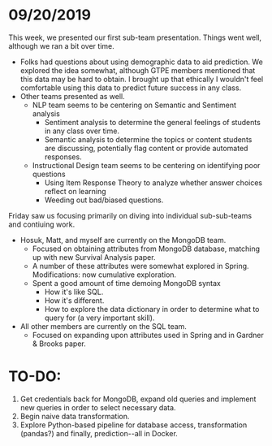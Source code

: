 # 09/20/2019

This week, we presented our first sub-team presentation. Things went well, although we ran a bit over time.
- Folks had questions about using demographic data to aid prediction. We explored the idea somewhat, although GTPE members mentioned that this data may be hard to obtain. I brought up that ethically I wouldn't feel comfortable using this data to predict future success in any class.
- Other teams presented as well.
  - NLP team seems to be centering on Semantic and Sentiment analysis
    - Sentiment analysis to determine the general feelings of students in any class over time.
    - Semantic analysis to determine the topics or content students are discussing, potentially flag content or provide automated responses.
  - Instructional Design team seems to be centering on identifying poor questions
    - Using Item Response Theory to analyze whether answer choices reflect on learning
    - Weeding out bad/biased questions.

Friday saw us focusing primarily on diving into individual sub-sub-teams and contiuing work.
-  Hosuk, Matt, and myself are currently on the MongoDB team.
   - Focused on obtaining attributes from MongoDB database, matching up with new Survival Analysis paper.
   - A number of these attributes were somewhat explored in Spring. Modifications: now cumulative exploration.
   - Spent a good amount of time demoing MongoDB syntax
     - How it's like SQL.
     - How it's different.
     - How to explore the data dictionary in order to determine what to query for (a very important skill).
-  All other members are currently on the SQL team.
   - Focused on expanding upon attributes used in Spring and in Gardner & Brooks paper.

# TO-DO:
1. Get credentials back for MongoDB, expand old queries and implement new queries in order to select necessary data.
2. Begin naive data transformation.
3. Explore Python-based pipeline for database access, transformation (pandas?) and finally, prediction--all in Docker.
